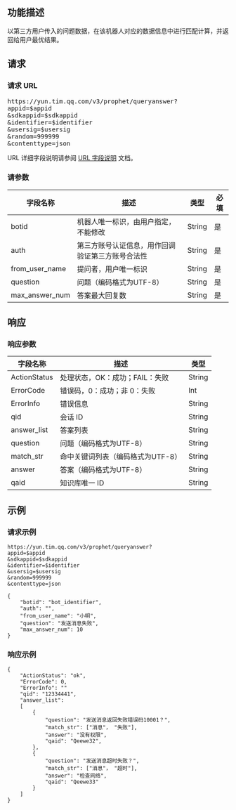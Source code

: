 ## 功能描述
以第三方用户传入的问题数据，在该机器人对应的数据信息中进行匹配计算，并返回给用户最优结果。

## 请求
### 请求 URL
<pre>
https://yun.tim.qq.com/v3/prophet/queryanswer?
appid=$appid
&sdkappid=$sdkappid
&identifier=$identifier
&usersig=$usersig
&random=999999
&contenttype=json
</pre>

 URL 详细字段说明请参阅 [URL 字段说明]() 文档。

### 请参数

| 字段名称 | 描述 | 类型|必填|
|---------|---------|----|------|
|botid | 机器人唯一标识，由用户指定，不能修改|String|是|
|auth |第三方账号认证信息，用作回调验证第三方账号合法性|String|是|
|from_user_name |提问者，用户唯一标识|String|是|
|question |问题（编码格式为UTF-8）|String|是|
|max_answer_num |答案最大回复数|String|是|


## 响应
### 响应参数
| 字段名称 |	描述 | 类型|
|---------|---------|-----|
|ActionStatus	|处理状态，OK：成功；FAIL：失败|String|
|ErrorCode	|错误码，0：成功；非 0：失败|Int|
|ErrorInfo|	错误信息|String|
|qid|	会话 ID|String|
|answer_list	|答案列表|String|
|question	|问题（编码格式为UTF-8）|String|
|match_str	|命中关键词列表（编码格式为UTF-8）|String|
|answer	|答案（编码格式为UTF-8）|String|
|qaid	|知识库唯一 ID|String|


## 示例
### 请求示例

```
https://yun.tim.qq.com/v3/prophet/queryanswer?
appid=$appid
&sdkappid=$sdkappid
&identifier=$identifier
&usersig=$usersig
&random=999999
&contenttype=json

{
    "botid": "bot_identifier",
    "auth": "",
    "from_user_name": "小明",
    "question": "发送消息失败",
    "max_answer_num": 10
}
```

### 响应示例
```
{
    "ActionStatus": "ok",
    "ErrorCode": 0,
    "ErrorInfo": ""
    "qid": "12334441",
    "answer_list":
    [
        {
            "question": "发送消息返回失败错误码10001？",
            "match_str": ["消息"， "失败"],
            "answer": "没有权限",
            "qaid": "Qeewe32",
        },
        {
            "question": "发送消息超时失败？",
            "match_str": ["消息"， "超时"],
            "answer": "检查网络",
            "qaid": "Qeewe33"
        }
    ]
}

```
